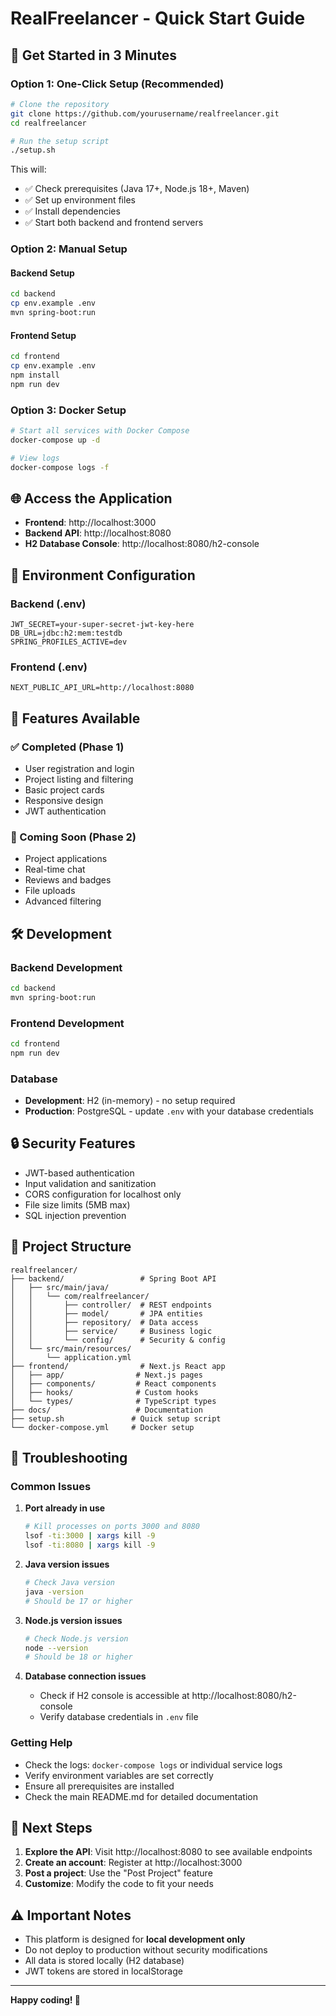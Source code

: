 # RealFreelancer - Quick Start Guide

## 🚀 Get Started in 3 Minutes

### Option 1: One-Click Setup (Recommended)

```bash
# Clone the repository
git clone https://github.com/yourusername/realfreelancer.git
cd realfreelancer

# Run the setup script
./setup.sh
```

This will:
- ✅ Check prerequisites (Java 17+, Node.js 18+, Maven)
- ✅ Set up environment files
- ✅ Install dependencies
- ✅ Start both backend and frontend servers

### Option 2: Manual Setup

#### Backend Setup
```bash
cd backend
cp env.example .env
mvn spring-boot:run
```

#### Frontend Setup
```bash
cd frontend
cp env.example .env
npm install
npm run dev
```

### Option 3: Docker Setup

```bash
# Start all services with Docker Compose
docker-compose up -d

# View logs
docker-compose logs -f
```

## 🌐 Access the Application

- **Frontend**: http://localhost:3000
- **Backend API**: http://localhost:8080
- **H2 Database Console**: http://localhost:8080/h2-console

## 🔧 Environment Configuration

### Backend (.env)
```env
JWT_SECRET=your-super-secret-jwt-key-here
DB_URL=jdbc:h2:mem:testdb
SPRING_PROFILES_ACTIVE=dev
```

### Frontend (.env)
```env
NEXT_PUBLIC_API_URL=http://localhost:8080
```

## 📱 Features Available

### ✅ Completed (Phase 1)
- User registration and login
- Project listing and filtering
- Basic project cards
- Responsive design
- JWT authentication

### 🚧 Coming Soon (Phase 2)
- Project applications
- Real-time chat
- Reviews and badges
- File uploads
- Advanced filtering

## 🛠️ Development

### Backend Development
```bash
cd backend
mvn spring-boot:run
```

### Frontend Development
```bash
cd frontend
npm run dev
```

### Database
- **Development**: H2 (in-memory) - no setup required
- **Production**: PostgreSQL - update `.env` with your database credentials

## 🔒 Security Features

- JWT-based authentication
- Input validation and sanitization
- CORS configuration for localhost only
- File size limits (5MB max)
- SQL injection prevention

## 📁 Project Structure

```
realfreelancer/
├── backend/                 # Spring Boot API
│   ├── src/main/java/
│   │   └── com/realfreelancer/
│   │       ├── controller/  # REST endpoints
│   │       ├── model/       # JPA entities
│   │       ├── repository/  # Data access
│   │       ├── service/     # Business logic
│   │       └── config/      # Security & config
│   └── src/main/resources/
│       └── application.yml
├── frontend/                # Next.js React app
│   ├── app/                # Next.js pages
│   ├── components/         # React components
│   ├── hooks/              # Custom hooks
│   └── types/              # TypeScript types
├── docs/                   # Documentation
├── setup.sh               # Quick setup script
└── docker-compose.yml     # Docker setup
```

## 🐛 Troubleshooting

### Common Issues

1. **Port already in use**
   ```bash
   # Kill processes on ports 3000 and 8080
   lsof -ti:3000 | xargs kill -9
   lsof -ti:8080 | xargs kill -9
   ```

2. **Java version issues**
   ```bash
   # Check Java version
   java -version
   # Should be 17 or higher
   ```

3. **Node.js version issues**
   ```bash
   # Check Node.js version
   node --version
   # Should be 18 or higher
   ```

4. **Database connection issues**
   - Check if H2 console is accessible at http://localhost:8080/h2-console
   - Verify database credentials in `.env` file

### Getting Help

- Check the logs: `docker-compose logs` or individual service logs
- Verify environment variables are set correctly
- Ensure all prerequisites are installed
- Check the main README.md for detailed documentation

## 🎯 Next Steps

1. **Explore the API**: Visit http://localhost:8080 to see available endpoints
2. **Create an account**: Register at http://localhost:3000
3. **Post a project**: Use the "Post Project" feature
4. **Customize**: Modify the code to fit your needs

## ⚠️ Important Notes

- This platform is designed for **local development only**
- Do not deploy to production without security modifications
- All data is stored locally (H2 database)
- JWT tokens are stored in localStorage

---

**Happy coding! 🚀** 